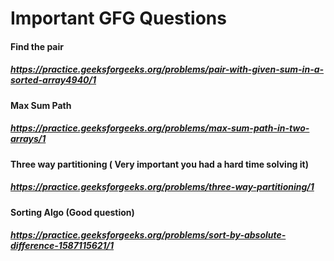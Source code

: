 # Important GFG Questions

#### Find the pair
##### https://practice.geeksforgeeks.org/problems/pair-with-given-sum-in-a-sorted-array4940/1


#### Max Sum Path
##### https://practice.geeksforgeeks.org/problems/max-sum-path-in-two-arrays/1


#### Three way partitioning ( Very important you had a hard time solving it)
##### https://practice.geeksforgeeks.org/problems/three-way-partitioning/1


#### Sorting Algo (Good question)
##### https://practice.geeksforgeeks.org/problems/sort-by-absolute-difference-1587115621/1